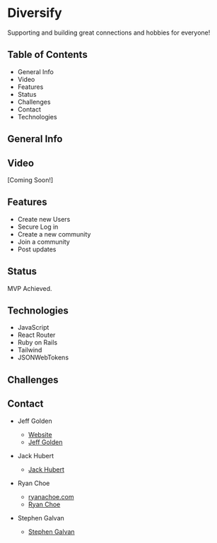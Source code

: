 # Diversify

Supporting and building great connections and hobbies for everyone!

## Table of Contents

- General Info
- Video
- Features
- Status
- Challenges
- Contact
- Technologies

## General Info



## Video

[Coming Soon!]

## Features

- Create new Users
- Secure Log in
- Create a new community
- Join a community
- Post updates

## Status

MVP Achieved. 

## Technologies

- JavaScript
- React Router
- Ruby on Rails
- Tailwind
- JSONWebTokens

## Challenges


## Contact

- Jeff Golden
  - [Website](https://personal-website-a0c78.web.app/)
  - [Jeff Golden](https://www.linkedin.com/in/gjeffgolden/)

- Jack Hubert
  - [Jack Hubert](https://www.linkedin.com/in/jackhubert/)

- Ryan Choe
  - [ryanachoe.com](https://ryanachoe.com/)
  - [Ryan Choe](https://www.linkedin.com/in/ryanchoe1229/)

- Stephen Galvan
  - [Stephen Galvan](https://www.linkedin.com/in/stephen-galvan-3288a416b/)


